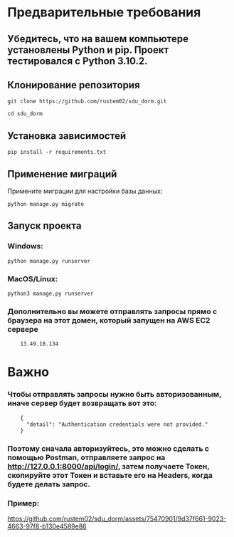 # **Предварительные требования**
## Убедитесь, что на вашем компьютере установлены Python и pip. Проект тестировался с Python 3.10.2.

## **Клонирование репозитория**

    git clone https://github.com/rustem02/sdu_dorm.git

    cd sdu_dorm

## **Установка зависимостей**

    pip install -r requirements.txt


## **Применение миграций**

  Примените миграции для настройки базы данных:

    python manage.py migrate

## **Запуск проекта**

  ### Windows:

    python manage.py runserver


  ### MacOS/Linux:

    python3 manage.py runserver



### Дополнительно вы можете отправлять запросы прямо с браузера на этот домен, который запущен на AWS EC2 сервере
        
        13.49.18.134


# **Важно**

### Чтобы отправлять запросы нужно быть авторизованным, иначе сервер будет возвращать вот это:

        {
          "detail": "Authentication credentials were not provided."
        }


### Поэтому сначала авторизуйтесь, это можно сделать с помощью __Postman__, отправляете запрос на **http://127.0.0.1:8000/api/login/**, затем получаете __Токен__, скопируйте этот __Токен__ и вставьте его на __Headers__, когда будете делать запрос.



### Пример:


https://github.com/rustem02/sdu_dorm/assets/75470901/9d37f661-9023-4663-97f8-b130e4589e86






